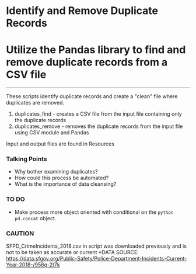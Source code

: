 # Identify and Remove Duplicate Records
# Utilize the Pandas library to find and remove duplicate records from a CSV file

---
These scripts identify duplicate records and create a "clean" file where duplicates are removed.

1. duplicates_find - creates a CSV file from the input file containing only the duplicate records
2. duplicates_remove - removes the duplicate records from the input file using CSV module and Pandas

Input and output files are found in Resources

### Talking Points

* Why bother examining duplicates?
* How could this process be automated? 
* What is the importance of data cleansing?

### TO DO

* Make process more object oriented with conditional on the ```python pd.concat``` object.

### CAUTION

SFPD_CrimeIncidents_2018.csv in script was downloaded previously and is not to be taken as accurate or current
*DATA SOURCE: https://data.sfgov.org/Public-Safety/Police-Department-Incidents-Current-Year-2018-/956q-2t7k